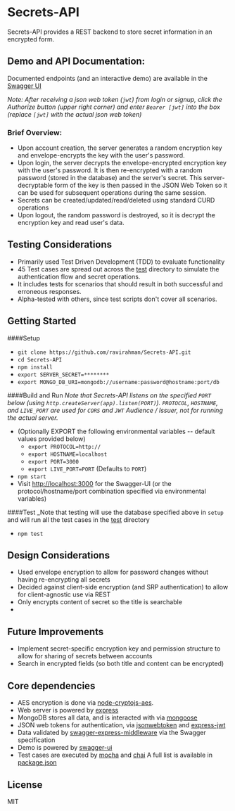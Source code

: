 # Secrets-API
Secrets-API provides a REST backend to store secret information in an encrypted form.

## Demo and API Documentation:
Documented endpoints (and an interactive demo) are available in the [Swagger UI](https://secrets-api.herokuapp.com)

_Note: After receiving a json web token (`jwt`) from login or signup, click the Authorize button (upper right corner) and enter `Bearer [jwt]` into the box (replace `[jwt]` with the actual json web token)_

### Brief Overview:
- Upon account creation, the server generates a random encryption key and envelope-encrypts the key with the user's password.
- Upon login, the server decrypts the envelope-encrypted encryption key with the user's password. It is then re-encrypted with a random password (stored in the database) and the server's secret. This server-decryptable form of the key is then  passed in the JSON Web Token so it can be used for subsequent operations during the same session.
- Secrets can be created/updated/read/deleted using standard CURD operations
- Upon logout, the random password is destroyed, so it is decrypt the encryption key and read user's data.

## Testing Considerations
- Primarily used Test Driven Development (TDD) to evaluate functionality
- 45 Test cases are spread out across the [test](/test) directory to simulate the authentication flow and secret operations.
- It includes tests for scenarios that should result in both successful and erroneous responses.
- Alpha-tested with others, since test scripts don't cover all scenarios.

## Getting Started
####Setup
- `git clone https://github.com/ravirahman/Secrets-API.git`
- `cd Secrets-API`
- `npm install`
- `export SERVER_SECRET=********`
- `export MONGO_DB_URI=mongodb://username:password@hostname:port/db`

####Build and Run
_Note that Secrets-API listens on the specified `PORT` below (using `http.createServer(app).listen(PORT)`).
`PROTOCOL`, `HOSTNAME`, and `LIVE_PORT` are used for `CORS` and `JWT` Audience / Issuer, not for running the actual server._
- (Optionally EXPORT the following environmental variables -- default values provided below)
    - `export PROTOCOL=http://`
    - `export HOSTNAME=localhost`
    - `export PORT=3000`
    - `export LIVE_PORT=PORT` (Defaults to `PORT`)
- `npm start`
- Visit [http://localhost:3000](http://localhost:3000) for the Swagger-UI (or the protocol/hostname/port combination specified via environmental variables)

####Test
_Note that testing will use the database specified above in `setup` and will run all the test cases in the [test](/test) directory
- `npm test`

## Design Considerations
- Used envelope encryption to allow for password changes without having re-encrypting all secrets
- Decided against client-side encryption (and SRP authentication) to allow for client-agnostic use via REST
- Only encrypts content of secret so the title is searchable
- 
## Future Improvements
- Implement secret-specific encryption key and permission structure to allow for sharing of secrets between accounts
- Search in encrypted fields (so both title and content can be encrypted)

## Core dependencies
- AES encryption is done via [node-cryptojs-aes](https://www.npmjs.com/package/node-cryptojs-aes).
- Web server is powered by [express](https://www.npmjs.com/package/express)
- MongoDB stores all data, and is interacted with via [mongoose](https://www.npmjs.com/package/mongoose)
- JSON web tokens for authentication, via [jsonwebtoken](https://www.npmjs.com/package/jsonwebtoken) and [express-jwt](https://www.npmjs.com/package/express-jwt)
- Data validated by [swagger-express-middleware](https://www.npmjs.com/package/swagger-express-middleware) via the Swagger specification
- Demo is powered by [swagger-ui](https://www.npmjs.com/package/swagger-ui) 
- Test cases are executed by [mocha](https://www.npmjs.com/package/mocha) and [chai](https://www.npmjs.com/package/chai)
A full list is available in [package.json](./package.json)

## License
MIT